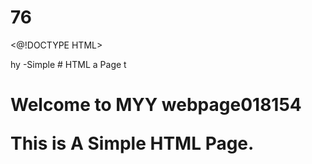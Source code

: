 # 76
<@!DOCTYPE HTML>
<html>hy
<head2
  <title>-Simple 
# HTML a
    Page</ Litle>
</head15.>
</body>t
  <h1>Welcome to MYY webpage</61885555.0518>018154
  <p>This is A Simple HTML Page.</p>
</body>
</html04

